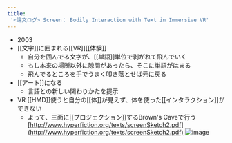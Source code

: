 ```yaml
---
title:
 '<論文ログ> Screen： Bodily Interaction with Text in Immersive VR'
---
```


- 2003
- [[文字]]に囲まれる[[VR]][[体験]]
    - 自分を囲んでる文字が、[[単語]]単位で剥がれて飛んでいく
    - もし本来の場所以外に隙間があったら、そこに単語がはまる
    - 飛んでるところを手でうまく叩き落とせば元に戻る
- [[アート]]になる
    - 言語との新しい関わりかたを提示
- VR [[HMD]]使うと自分の[[体]]が見えず、体を使った[[インタラクション]]ができない
    - よって、三面に[[プロジェクション]]するBrown's Caveで行う
[http://www.hyperfiction.org/texts/screenSketch2.pdf](http://www.hyperfiction.org/texts/screenSketch2.pdf)
![image](https://gyazo.com/e9f6027aa0f88fde51e35d9e5e90750a/thumb/1000)
